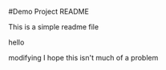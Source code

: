 #Demo Project README

This is a simple readme file

hello

modifying
I hope this isn't much of a problem